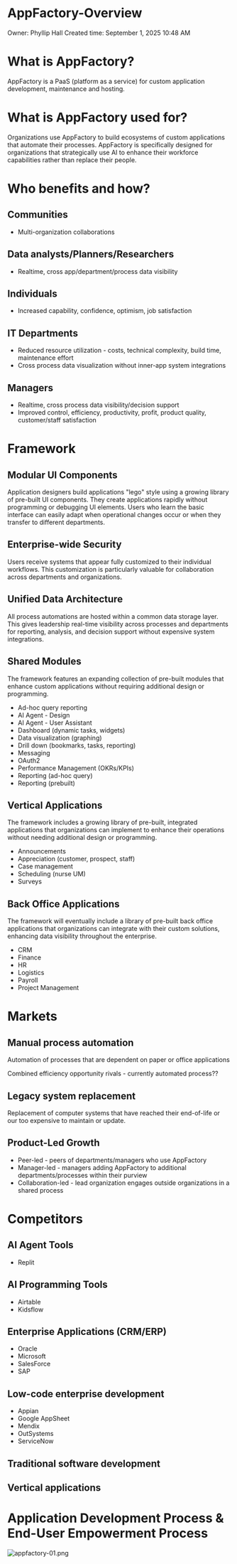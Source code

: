 # AppFactory-Overview

Owner: Phyllip Hall
Created time: September 1, 2025 10:48 AM

# What is AppFactory?

AppFactory is a PaaS (platform as a service) for custom application development, maintenance and hosting.

# What is AppFactory used for?

Organizations use AppFactory to build ecosystems of custom applications that automate their processes. AppFactory is specifically designed for organizations that strategically use AI to enhance their workforce capabilities rather than replace their people.

# Who benefits and how?

## Communities

- Multi-organization collaborations

## Data analysts/Planners/Researchers

- Realtime, cross app/department/process data visibility

## Individuals

- Increased capability, confidence, optimism, job satisfaction

## IT Departments

- Reduced resource utilization - costs, technical complexity, build time, maintenance effort
- Cross process data visualization without inner-app system integrations

## Managers

- Realtime, cross process data visibility/decision support
- Improved control, efficiency, productivity, profit, product quality, customer/staff satisfaction

# Framework

## Modular UI Components

Application designers build applications "lego" style using a growing library of pre-built UI components. They create applications rapidly without programming or debugging UI elements. Users who learn the basic interface can easily adapt when operational changes occur or when they transfer to different departments.

## Enterprise-wide Security

Users receive systems that appear fully customized to their individual workflows. This customization is particularly valuable for collaboration across departments and organizations.

## Unified Data Architecture

All process automations are hosted within a common data storage layer. This gives leadership real-time visibility across processes and departments for reporting, analysis, and decision support without expensive system integrations.

## Shared Modules

The framework features an expanding collection of pre-built modules that enhance custom applications without requiring additional design or programming.

- Ad-hoc query reporting
- AI Agent - Design
- AI Agent - User Assistant
- Dashboard (dynamic tasks, widgets)
- Data visualization (graphing)
- Drill down (bookmarks, tasks, reporting)
- Messaging
- OAuth2
- Performance Management (OKRs/KPIs)
- Reporting (ad-hoc query)
- Reporting (prebuilt)

## Vertical Applications

The framework includes a growing library of pre-built, integrated applications that organizations can implement to enhance their operations without needing additional design or programming.

- Announcements
- Appreciation (customer, prospect, staff)
- Case management
- Scheduling (nurse UM)
- Surveys

## Back Office Applications

The framework will eventually include a library of pre-built back office applications that organizations can integrate with their custom solutions, enhancing data visibility throughout the enterprise.

- CRM
- Finance
- HR
- Logistics
- Payroll
- Project Management

# Markets

## Manual process automation

Automation of processes that are dependent on paper or office applications

Combined efficiency opportunity rivals - currently automated process??

## Legacy system replacement

Replacement of computer systems that have reached their end-of-life or our too expensive to maintain or update.

## Product-Led Growth

- Peer-led - peers of departments/managers who use AppFactory
- Manager-led - managers adding AppFactory to additional departments/processes within their purview
- Collaboration-led - lead organization engages outside organizations in a shared process

# Competitors

## AI Agent Tools

- Replit

## AI Programming Tools

- Airtable
- Kidsflow

## Enterprise Applications (CRM/ERP)

- Oracle
- Microsoft
- SalesForce
- SAP

## Low-code enterprise development

- Appian
- Google AppSheet
- Mendix
- OutSystems
- ServiceNow

## Traditional software development

## Vertical applications

# Application Development Process & End-User Empowerment Process

![appfactory-01.png](AppFactory-Overview%20261525b1e929808d9ae0f460b12ee7e6/appfactory-01.png)
